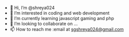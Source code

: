 - 👋 Hi, I’m @shreya024
- 👀 I’m interested in coding and web development
- 🌱 I’m currently learning javascript gaming and php
- 💞️ I’m looking to collaborate on ...
- 📫 How to reach me :email at sgshreya024@gmail.com

<!---
shreya024/shreya024 is a ✨ special ✨ repository because its `README.md` (this file) appears on your GitHub profile.
You can click the Preview link to take a look at your changes.
--->
